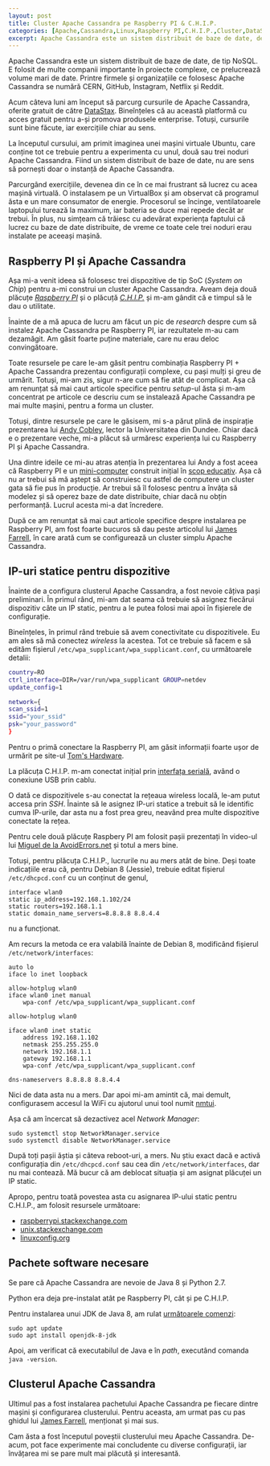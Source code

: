 ```yaml
---
layout: post
title: Cluster Apache Cassandra pe Raspberry PI & C.H.I.P.
categories: [Apache,Cassandra,Linux,Raspberry PI,C.H.I.P.,Cluster,DataStax]
excerpt: Apache Cassandra este un sistem distribuit de baze de date, de tip NoSQL. E folosit de multe companii importante în proiecte complexe, ce prelucrează volume mari de date. Printre firmele și organizațiile ce folosesc Apache Cassandra se numără CERN, GitHub, Instagram, Netflix și Reddit.
---
```


Apache Cassandra este un sistem distribuit de baze de date, de tip NoSQL. E folosit de multe companii importante în proiecte complexe, ce prelucrează volume mari de date. Printre firmele și organizațiile ce folosesc Apache Cassandra se numără CERN, GitHub, Instagram, Netflix și Reddit.

Acum câteva luni am început să parcurg cursurile de Apache Cassandra, oferite gratuit de către [DataStax](https://academy.datastax.com). Bineînțeles că au această platformă cu acces gratuit pentru a-și promova produsele enterprise. Totuși, cursurile sunt bine făcute, iar exercițiile chiar au sens.

La începutul cursului, am primit imaginea unei mașini virtuale Ubuntu, care conține tot ce trebuie pentru a experimenta cu unul, două sau trei noduri Apache Cassandra. Fiind un sistem distribuit de baze de date, nu are sens să pornești doar o instanță de Apache Cassandra.

Parcurgând exercițiile, devenea din ce în ce mai frustrant să lucrez cu acea mașină virtuală. O instalasem pe un VirtualBox și am observat că programul ăsta e un mare consumator de energie. Procesorul se încinge, ventilatoarele laptopului turează la maximum, iar bateria se duce mai repede decât ar trebui. În plus, nu simțeam că trăiesc cu adevărat experiența faptului că lucrez cu baze de date distribuite, de vreme ce toate cele trei noduri erau instalate pe aceeași mașină.

## Raspberry PI și Apache Cassandra

Așa mi-a venit ideea să folosesc trei dispozitive de tip SoC (*System on Chip*) pentru a-mi construi un cluster Apache Cassandra. Aveam deja două plăcuțe [*Raspberry PI*](https://www.raspberrypi.org) și o plăcuță [*C.H.I.P.*](http://www.chip-community.org/index.php/Main_Page) și m-am gândit că e timpul să le dau o utilitate.

Înainte de a mă apuca de lucru am făcut un pic de *research* despre cum să instalez Apache Cassandra pe Raspberry PI, iar rezultatele m-au cam dezamăgit. Am găsit foarte puține materiale, care nu erau deloc convingătoare.

Toate resursele pe care le-am găsit pentru combinația Raspberry PI + Apache Cassandra prezentau configurații complexe, cu pași mulți și greu de urmărit. Totuși, mi-am zis, sigur n-are cum să fie atât de complicat. Așa că am renunțat să mai caut articole specifice pentru *setup*-ul ăsta și m-am concentrat pe articole ce descriu cum se instalează Apache Cassandra pe mai multe mașini, pentru a forma un cluster.

Totuși, dintre resursele pe care le găsisem, mi s-a părut plină de inspirație prezentarea lui [Andy Cobley](https://www.youtube.com/watch?v=OW-OFv-Pq2Y), lector la Universitatea din Dundee. Chiar dacă e o prezentare veche, mi-a plăcut să urmăresc experiența lui cu Raspberry PI și Apache Cassandra.

Una dintre ideile ce mi-au atras atenția în prezentarea lui Andy a fost aceea că Raspberry PI e un [mini-computer](https://opensource.com/resources/raspberry-pi) construit inițial în [scop educativ](https://www.youtube.com/watch?v=IWif9eBJCIA). Așa că nu ar trebui să mă aștept să construiesc cu astfel de computere un cluster gata să fie pus în producție. Ar trebui să îl folosesc pentru a învăța să modelez și să operez baze de date distribuite, chiar dacă nu obțin performanță. Lucrul acesta mi-a dat încredere.

După ce am renunțat să mai caut articole specifice despre instalarea pe Raspberry PI, am fost foarte bucuros să dau peste articolul lui [James Farrell](https://opensource.com/article/19/8/how-set-apache-cassandra-cluster), în care arată cum se configurează un cluster simplu Apache Cassandra.

## IP-uri statice pentru dispozitive

Înainte de a configura clusterul Apache Cassandra, a fost nevoie câțiva pași preliminari. În primul rând, mi-am dat seama că trebuie să asignez fiecărui dispozitiv câte un IP static, pentru a le putea folosi mai apoi în fișierele de configurație.

Bineînțeles, în primul rând trebuie să avem conectivitate cu dispozitivele. Eu am ales să mă conectez *wireless* la acestea. Tot ce trebuie  să facem e să edităm fișierul `/etc/wpa_supplicant/wpa_supplicant.conf`, cu următoarele detalii:

```bash
country=RO
ctrl_interface=DIR=/var/run/wpa_supplicant GROUP=netdev
update_config=1

network={
scan_ssid=1
ssid="your_ssid"
psk="your_password"
}
```

Pentru o primă conectare la Raspberry PI, am găsit informații foarte ușor de urmărit pe site-ul [Tom's Hardware](https://www.tomshardware.com/reviews/raspberry-pi-headless-setup-how-to,6028.html).

La plăcuța C.H.I.P. m-am conectat inițial prin [interfața serială](http://chip.jfpossibilities.com/docs/chip.html#control-chip-using-a-serial-terminal), având o conexiune USB prin cablu.

O dată ce dispozitivele s-au conectat la rețeaua wireless locală, le-am putut accesa prin *SSH*. Înainte să le asignez IP-uri statice a trebuit să le identific cumva IP-urile, dar asta nu a fost prea greu, neavând prea multe dispozitive conectate la rețea.

Pentru cele două plăcuțe Raspbery PI am folosit pașii prezentați în video-ul lui [Miguel de la AvoidErrors.net](https://www.youtube.com/watch?v=D1eD60_jhKI) și totul a mers bine.

Totuși, pentru plăcuța C.H.I.P., lucrurile nu au mers atât de bine. Deși toate indicațiile erau că, pentru Debian 8 (Jessie), trebuie editat fișierul `/etc/dhcpcd.conf` cu un conținut de genul,

```
interface wlan0
static ip_address=192.168.1.102/24
static routers=192.168.1.1
static domain_name_servers=8.8.8.8 8.8.4.4
```

nu a funcționat.

Am recurs la metoda ce era valabilă înainte de Debian 8, modificând fișierul `/etc/network/interfaces`:

```
auto lo
iface lo inet loopback

allow-hotplug wlan0
iface wlan0 inet manual
    wpa-conf /etc/wpa_supplicant/wpa_supplicant.conf

allow-hotplug wlan0

iface wlan0 inet static
    address 192.168.1.102
    netmask 255.255.255.0
    network 192.168.1.1
    gateway 192.168.1.1
    wpa-conf /etc/wpa_supplicant/wpa_supplicant.conf

dns-nameservers 8.8.8.8 8.8.4.4
```

Nici de data asta nu a mers. Dar apoi mi-am amintit că, mai demult, configurasem accesul la WiFi cu ajutorul unui tool numit [nmtui](http://www.chip-community.org/index.php/Turn_it_on#Configuring_WiFi).

Așa că am încercat să dezactivez acel *Network Manager*:

```
sudo systemctl stop NetworkManager.service
sudo systemctl disable NetworkManager.service
```

După toți pașii ăștia și câteva reboot-uri, a mers. Nu știu exact dacă e activă configurația din `/etc/dhcpcd.conf` sau cea din `/etc/network/interfaces`, dar nu mai contează. Mă bucur că am deblocat situația și am asignat plăcuței un IP static.

Apropo, pentru toată povestea asta cu asignarea IP-ului static pentru C.H.I.P., am folosit resursele următoare:

- [raspberrypi.stackexchange.com](https://raspberrypi.stackexchange.com/questions/39785/differences-between-etc-dhcpcd-conf-and-etc-network-interfaces)
- [unix.stackexchange.com](https://unix.stackexchange.com/questions/319488/network-configuration-for-static-ip-and-automatic-wifi-connection)
- [linuxconfig.org](https://linuxconfig.org/how-to-setup-a-static-ip-address-on-debian-linux)

## Pachete software necesare

Se pare că Apache Cassandra are nevoie de Java 8 și Python 2.7.

Python era deja pre-instalat atât pe Raspberry PI, cât și pe C.H.I.P.

Pentru instalarea unui JDK de Java 8, am rulat [următoarele comenzi](https://linuxize.com/post/install-java-on-raspberry-pi/):

```
sudo apt update
sudo apt install openjdk-8-jdk
```

Apoi, am verificat că executabilul de Java e în *path*, executând comanda `java -version`.

## Clusterul Apache Cassandra

Ultimul pas a fost instalarea pachetului Apache Cassandra pe fiecare dintre mașini și configurarea clusterului.
Pentru aceasta, am urmat pas cu pas ghidul lui [James Farrell](https://opensource.com/article/19/8/how-set-apache-cassandra-cluster), menționat și mai sus.

Cam ăsta a fost începutul poveștii clusterului meu Apache Cassandra. De-acum, pot face experimente mai concludente cu diverse configurații, iar învățarea mi se pare mult mai plăcută și interesantă.

